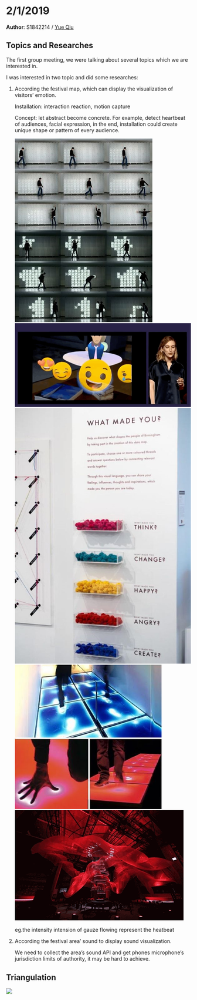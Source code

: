 # 2/1/2019
**Author**: S1842214 / [Yue Qiu](https://github.com/Joyyyyyyyy)

## Topics and Researches

The first group meeting, we were talking about several topics which we are interested in.

I was interested in two topic and did some researches:
1.	According the festival map, which can display the visualization of visitors’ emotion.

    Installation:  interaction reaction, motion capture

    Concept: let abstract become concrete. For example, detect heartbeat of audiences, facial expression, in the end, installation could create unique shape or pattern of every audience.
    
    ![](1-2-2019/1.png)![](1-2-2019/2.png)![](1-2-2019/3.png)![](1-2-2019/4.png)![](1-2-2019/5.png)

    eg.the intensity intension of gauze flowing represent the heatbeat


2.	According the festival area’ sound to display sound visualization.

    We need to collect the area’s sound API and get phones microphone’s jurisdiction limits of authority, it may be hard to achieve.

## Triangulation

![](1-2-2019/6.png)